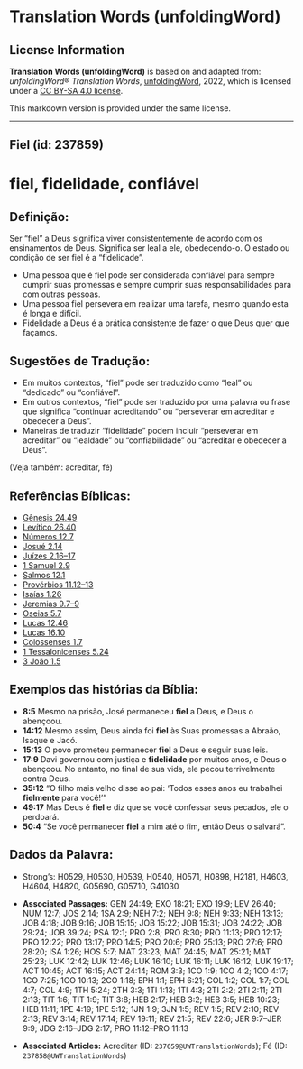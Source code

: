 # Translation Words (unfoldingWord)

## License Information

**Translation Words (unfoldingWord)** is based on and adapted from: _unfoldingWord® Translation Words_, [unfoldingWord](https://unfoldingword.org/utw), 2022, which is licensed under a [CC BY-SA 4.0 license](https://creativecommons.org/licenses/by-sa/4.0/legalcode.en).

This markdown version is provided under the same license.



--------------------------------

## Fiel (id: 237859)

fiel, fidelidade, confiável
===========================

Definição:
----------

Ser “fiel” a Deus significa viver consistentemente de acordo com os ensinamentos de Deus. Significa ser leal a ele, obedecendo\-o. O estado ou condição de ser fiel é a “fidelidade”.

* Uma pessoa que é fiel pode ser considerada confiável para sempre cumprir suas promessas e sempre cumprir suas responsabilidades para com outras pessoas.
* Uma pessoa fiel persevera em realizar uma tarefa, mesmo quando esta é longa e difícil.
* Fidelidade a Deus é a prática consistente de fazer o que Deus quer que façamos.

Sugestões de Tradução:
----------------------

* Em muitos contextos, “fiel” pode ser traduzido como “leal” ou “dedicado” ou “confiável”.
* Em outros contextos, “fiel” pode ser traduzido por uma palavra ou frase que significa “continuar acreditando” ou “perseverar em acreditar e obedecer a Deus”.
* Maneiras de traduzir “fidelidade” podem incluir “perseverar em acreditar” ou “lealdade” ou “confiabilidade” ou “acreditar e obedecer a Deus”.

(Veja também: acreditar, fé)

Referências Bíblicas:
---------------------

* [Gênesis 24\.49](https://ref.ly/Gen24:49)
* [Levítico 26\.40](https://ref.ly/Lev26:40)
* [Números 12\.7](https://ref.ly/Num12:7)
* [Josué 2\.14](https://ref.ly/Josh2:14)
* [Juízes 2\.16–17](https://ref.ly/Judg2:16-Judg2:17)
* [1 Samuel 2\.9](https://ref.ly/1Sam2:9)
* [Salmos 12\.1](https://ref.ly/Ps12:1)
* [Provérbios 11\.12–13](https://ref.ly/Prov11:12-Prov11:13)
* [Isaías 1\.26](https://ref.ly/Isa1:26)
* [Jeremias 9\.7–9](https://ref.ly/Jer9:7-Jer9:9)
* [Oseias 5\.7](https://ref.ly/Hos5:7)
* [Lucas 12\.46](https://ref.ly/Luke12:46)
* [Lucas 16\.10](https://ref.ly/Luke16:10)
* [Colossenses 1\.7](https://ref.ly/Col1:7)
* [1 Tessalonicenses 5\.24](https://ref.ly/1Thess5:24)
* [3 João 1\.5](https://ref.ly/3John1:5)

Exemplos das histórias da Bíblia:
---------------------------------

* **8:5** Mesmo na prisão, José permaneceu **fiel** a Deus, e Deus o abençoou.
* **14:12** Mesmo assim, Deus ainda foi **fiel** às Suas promessas a Abraão, Isaque e Jacó.
* **15:13** O povo prometeu permanecer **fiel** a Deus e seguir suas leis.
* **17:9** Davi governou com justiça e **fidelidade** por muitos anos, e Deus o abençoou. No entanto, no final de sua vida, ele pecou terrivelmente contra Deus.
* **35:12** “O filho mais velho disse ao pai: ‘Todos esses anos eu trabalhei **fielmente** para você!’”
* **49:17** Mas Deus é **fiel** e diz que se você confessar seus pecados, ele o perdoará.
* **50:4** “Se você permanecer **fiel** a mim até o fim, então Deus o salvará”.

Dados da Palavra:
-----------------

* Strong’s: H0529, H0530, H0539, H0540, H0571, H0898, H2181, H4603, H4604, H4820, G05690, G05710, G41030

* **Associated Passages:** GEN 24:49; EXO 18:21; EXO 19:9; LEV 26:40; NUM 12:7; JOS 2:14; 1SA 2:9; NEH 7:2; NEH 9:8; NEH 9:33; NEH 13:13; JOB 4:18; JOB 9:16; JOB 15:15; JOB 15:22; JOB 15:31; JOB 24:22; JOB 29:24; JOB 39:24; PSA 12:1; PRO 2:8; PRO 8:30; PRO 11:13; PRO 12:17; PRO 12:22; PRO 13:17; PRO 14:5; PRO 20:6; PRO 25:13; PRO 27:6; PRO 28:20; ISA 1:26; HOS 5:7; MAT 23:23; MAT 24:45; MAT 25:21; MAT 25:23; LUK 12:42; LUK 12:46; LUK 16:10; LUK 16:11; LUK 16:12; LUK 19:17; ACT 10:45; ACT 16:15; ACT 24:14; ROM 3:3; 1CO 1:9; 1CO 4:2; 1CO 4:17; 1CO 7:25; 1CO 10:13; 2CO 1:18; EPH 1:1; EPH 6:21; COL 1:2; COL 1:7; COL 4:7; COL 4:9; 1TH 5:24; 2TH 3:3; 1TI 1:13; 1TI 4:3; 2TI 2:2; 2TI 2:11; 2TI 2:13; TIT 1:6; TIT 1:9; TIT 3:8; HEB 2:17; HEB 3:2; HEB 3:5; HEB 10:23; HEB 11:11; 1PE 4:19; 1PE 5:12; 1JN 1:9; 3JN 1:5; REV 1:5; REV 2:10; REV 2:13; REV 3:14; REV 17:14; REV 19:11; REV 21:5; REV 22:6; JER 9:7–JER 9:9; JDG 2:16–JDG 2:17; PRO 11:12–PRO 11:13
* **Associated Articles:** Acreditar (ID: `237659@UWTranslationWords`); Fé (ID: `237858@UWTranslationWords`)

